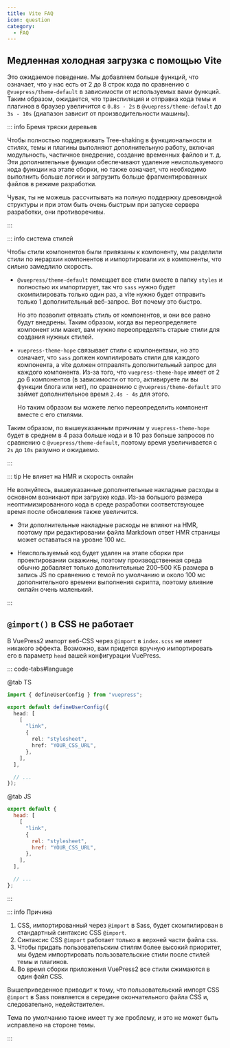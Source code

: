 ```yaml
---
title: Vite FAQ
icon: question
category:
  - FAQ
---
```


## Медленная холодная загрузка с помощью Vite

Это ожидаемое поведение. Мы добавляем больше функций, что означает, что у нас есть от 2 до 8 строк кода по сравнению с `@vuepress/theme-default` в зависимости от используемых вами функций. Таким образом, ожидается, что транспиляция и отправка кода темы и плагинов в браузер увеличится с `0.8s - 2s` в `@vuepress/theme-default` до `3s - 10s` (диапазон зависит от производительности машины).

::: info Бремя тряски деревьев

Чтобы полностью поддерживать Tree-shaking в функциональности и стилях, темы и плагины выполняют дополнительную работу, включая модульность, частичное внедрение, создание временных файлов и т. д. Эти дополнительные функции обеспечивают удаление неиспользуемого кода функции на этапе сборки, но также означает, что необходимо выполнить больше логики и загрузить больше фрагментированных файлов в режиме разработки.

Чувак, ты не можешь рассчитывать на полную поддержку древовидной структуры и при этом быть очень быстрым при запуске сервера разработки, они противоречивы.

:::

::: info система стилей

Чтобы стили компонентов были привязаны к компоненту, мы разделили стили по иерархии компонентов и импортировали их в компоненты, что сильно замедлило скорость.

- `@vuepress/theme-default` помещает все стили вместе в папку `styles` и полностью их импортирует, так что `sass` нужно будет скомпилировать только один раз, а vite нужно будет отправить только 1 дополнительный веб-запрос. Вот почему это быстро.

  Но это позволит отвязать стиль от компонентов, и они все равно будут внедрены. Таким образом, когда вы переопределяете компонент или макет, вам нужно переопределять старые стили для создания нужных стилей.

- `vuepress-theme-hope` связывает стили с компонентами, но это означает, что `sass` должен компилировать стили для каждого компонента, а vite должен отправлять дополнительный запрос для каждого компонента. Из-за того, что `vuepress-theme-hope` имеет от 2 до 6 компонентов (в зависимости от того, активируете ли вы функции блога или нет), по сравнению с `@vuepress/theme-default` это займет дополнительное время `2.4s - 4s` для этого.

  Но таким образом вы можете легко переопределить компонент вместе с его стилями.

Таким образом, по вышеуказанным причинам у `vuepress-theme-hope` будет в среднем в 4 раза больше кода и в 10 раз больше запросов по сравнению с `@vuepress/theme-default`, поэтому время увеличивается с `2s` до `10s` разумно и ожидаемо.

:::

::: tip Не влияет на HMR и скорость онлайн

Не волнуйтесь, вышеуказанные дополнительные накладные расходы в основном возникают при загрузке кода. Из-за большого размера неоптимизированного кода в среде разработки соответствующее время после обновления также увеличится.

- Эти дополнительные накладные расходы не влияют на HMR, поэтому при редактировании файла Markdown ответ HMR страницы может оставаться на уровне 100 мс.

- Неиспользуемый код будет удален на этапе сборки при проектировании скважины, поэтому производственная среда обычно добавляет только дополнительные 200–500 КБ размера в запись JS по сравнению с темой по умолчанию и около 100 мс дополнительного времени выполнения скрипта, поэтому влияние онлайн очень маленький.

:::

## `@import()` в CSS не работает

В VuePress2 импорт веб-CSS через `@import` в `index.scss` не имеет никакого эффекта. Возможно, вам придется вручную импортировать его в параметр `head` вашей конфигурации VuePress.

<!-- ```js 5-13}
import { defineUserConfig } from "vuepress";

export default defineUserConfig({
  head: [
    [
      "link",
      {
        rel: "preload",
        as: "style",
        onload: 'this.onload=null;this.rel="stylesheet"',
        href: "//at.alicdn.com/t/c/font_2410206_5vb9zlyghj.css",
      },
    ],
  ],

  // ...
});
``` -->

::: code-tabs#language

@tab TS

```ts {5-11}
import { defineUserConfig } from "vuepress";

export default defineUserConfig({
  head: [
    [
      "link",
      {
        rel: "stylesheet",
        href: "YOUR_CSS_URL",
      },
    ],
  ],

  // ...
});
```

@tab JS

```js {3-9}
export default {
  head: [
    [
      "link",
      {
        rel: "stylesheet",
        href: "YOUR_CSS_URL",
      },
    ],
  ],

  // ...
};
```

:::

::: info Причина

1. CSS, импортированный через `@import` в Sass, будет скомпилирован в стандартный синтаксис CSS `@import`.
1. Синтаксис CSS `@import` работает только в верхней части файла css.
1. Чтобы придать пользовательским стилям более высокий приоритет, мы будем импортировать пользовательские стили после стилей темы и плагинов.
1. Во время сборки приложения VuePress2 все стили сжимаются в один файл CSS.

Вышеприведенное приводит к тому, что пользовательский импорт CSS `@import` в Sass появляется в середине окончательного файла CSS и, следовательно, недействителен.

Тема по умолчанию также имеет ту же проблему, и это не может быть исправлено на стороне темы.

:::
